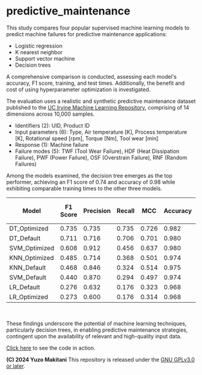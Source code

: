 # predictive_maintenance

This study compares four popular supervised machine learning models to predict machine failures for predictive maintenance applications:
* Logistic regression
* K nearest neighbor
* Support vector machine
* Decision trees

A comprehensive comparison is conducted, assessing each model's accuracy, F1 score, training, and test times. Additionally, the benefit and cost of using hyperparameter optimization is investigated.

The evaluation uses a realistic and synthetic predictive maintenance dataset published to the [UC Irvine Machine Learning Repository](https://archive.ics.uci.edu/dataset/601/ai4i+2020+predictive+maintenance+dataset), comprising of 14 dimensions across 10,000 samples.
* Identifiers (2): UID, Product ID
* Input parameters (6): Type, Air temperature [K], Process temperature [K], Rotational speed [rpm], Torque [Nm], Tool wear [min]
* Response (1): Machine failure
* Failure modes (5): TWF (Tool Wear Failure), HDF (Heat Dissipation Failure), PWF (Power Failure), OSF (Overstrain Failure), RNF (Random Failures)

Among the models examined, the decision tree emerges as the top performer, achieving an F1 score of 0.74 and accuracy of 0.98 while exhibiting comparable training times to the other three models.

| Model          | F1 Score | Precision | Recall | MCC  | Accuracy | CV F1 Score | Overkill | Escape | Training Time | Test Time | Memory Usage |
|-----------------|----------|-----------|--------|------|----------|-------------|----------|--------|----------------|-----------|--------------|
| DT_Optimized    | 0.735    | 0.735     | 0.735  | 0.726| 0.982    | 0.692       | 0.009    | 0.009  | 6.584          | 0.000     | 0.000        |
| DT_Default      | 0.711    | 0.716     | 0.706  | 0.701| 0.980    | 0.639       | 0.010    | 0.010  | 0.133          | 0.001     | 0.031        |
| SVM_Optimized   | 0.608    | 0.912     | 0.456  | 0.637| 0.980    | 0.608       | 0.002    | 0.018  | 9.954          | 0.043     | 12.391       |
| KNN_Optimized   | 0.485    | 0.714     | 0.368  | 0.501| 0.974    | 0.508       | 0.005    | 0.022  | 2.786          | 0.041     | 0.125        |
| KNN_Default     | 0.468    | 0.846     | 0.324  | 0.514| 0.975    | 0.432       | 0.002    | 0.023  | 0.113          | 0.036     | 0.000        |
| SVM_Default     | 0.440    | 0.870     | 0.294  | 0.497| 0.974    | 0.336       | 0.002    | 0.024  | 0.219          | 0.049     | 11.953       |
| LR_Default      | 0.276    | 0.632     | 0.176  | 0.323| 0.968    | 0.307       | 0.004    | 0.028  | 0.130          | 0.000     | 0.750        |
| LR_Optimized    | 0.273    | 0.600     | 0.176  | 0.314| 0.968    | 0.315       | 0.004    | 0.028  | 3.722          | 0.000     | 7.562        |

<br>

These findings underscore the potential of machine learning techniques, particularly decision trees, in enabling predictive maintenance strategies, contingent upon the availability of relevant and high-quality input data.

[Click here](https://github.com/yuzom/ml_classifiers_comparison/blob/main/ml_classifiers_comparison.ipynb) to see the code in action.

**(C) 2024 Yuzo Makitani** This repository is released under the [GNU GPLv3.0 or later](https://www.gnu.org/licenses/).
